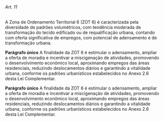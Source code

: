 
###### Art. 11
A Zona de Ordenamento Territorial 6 (ZOT 6) é caracterizada pela diversidade de padrões volumétricos, com tendência moderada de transformação do tecido edificado ou de requalificação urbana, contando com oferta significativa de empregos, com potencial de adensamento e de transformação urbana.

**Parágrafo único** A finalidade da ZOT 6 é estimular o adensamento, ampliar a oferta de moradia e incentivar a miscigenação de atividades, promovendo o desenvolvimento econômico local, aproximando empregos das áreas residenciais, reduzindo deslocamentos diários e garantindo a vitalidade urbana, conforme os padrões urbanísticos estabelecidos no Anexo 2.6 desta Lei Complementar.

**Parágrafo único** A finalidade da ZOT 6 é estimular o adensamento, ampliar a oferta de moradia e incentivar a miscigenação de atividades, promovendo o desenvolvimento econômico local, aproximando empregos das áreas residenciais, reduzindo deslocamentos diários e garantindo a vitalidade urbana, conforme os padrões urbanísticos estabelecidos no Anexo 2.6 desta Lei Complementar.
